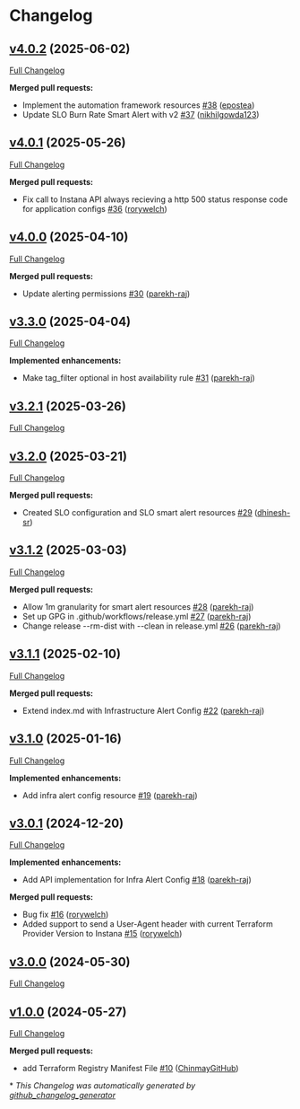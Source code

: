 # Changelog

## [v4.0.2](https://github.com/instana/terraform-provider-instana/tree/v4.0.2) (2025-06-02)

[Full Changelog](https://github.com/instana/terraform-provider-instana/compare/v4.0.1...v4.0.2)

**Merged pull requests:**

- Implement the automation framework resources [\#38](https://github.com/instana/terraform-provider-instana/pull/38) ([epostea](https://github.com/epostea))
- Update SLO Burn Rate Smart Alert with v2 [\#37](https://github.com/instana/terraform-provider-instana/pull/37) ([nikhilgowda123](https://github.com/nikhilgowda123))

## [v4.0.1](https://github.com/instana/terraform-provider-instana/tree/v4.0.1) (2025-05-26)

[Full Changelog](https://github.com/instana/terraform-provider-instana/compare/v4.0.0...v4.0.1)

**Merged pull requests:**

- Fix call to Instana API always recieving a http 500 status response code for application configs [\#36](https://github.com/instana/terraform-provider-instana/pull/36) ([rorywelch](https://github.com/rorywelch))

## [v4.0.0](https://github.com/instana/terraform-provider-instana/tree/v4.0.0) (2025-04-10)

[Full Changelog](https://github.com/instana/terraform-provider-instana/compare/v3.3.0...v4.0.0)

**Merged pull requests:**

- Update alerting permissions [\#30](https://github.com/instana/terraform-provider-instana/pull/30) ([parekh-raj](https://github.com/parekh-raj))

## [v3.3.0](https://github.com/instana/terraform-provider-instana/tree/v3.3.0) (2025-04-04)

[Full Changelog](https://github.com/instana/terraform-provider-instana/compare/v3.2.1...v3.3.0)

**Implemented enhancements:**

- Make tag\_filter optional in host availability rule [\#31](https://github.com/instana/terraform-provider-instana/pull/31) ([parekh-raj](https://github.com/parekh-raj))

## [v3.2.1](https://github.com/instana/terraform-provider-instana/tree/v3.2.1) (2025-03-26)

[Full Changelog](https://github.com/instana/terraform-provider-instana/compare/v3.2.0...v3.2.1)

## [v3.2.0](https://github.com/instana/terraform-provider-instana/tree/v3.2.0) (2025-03-21)

[Full Changelog](https://github.com/instana/terraform-provider-instana/compare/v3.1.2...v3.2.0)

**Merged pull requests:**

- Created SLO configuration and SLO smart alert resources [\#29](https://github.com/instana/terraform-provider-instana/pull/29) ([dhinesh-sr](https://github.com/dhinesh-sr))

## [v3.1.2](https://github.com/instana/terraform-provider-instana/tree/v3.1.2) (2025-03-03)

[Full Changelog](https://github.com/instana/terraform-provider-instana/compare/v3.1.1...v3.1.2)

**Merged pull requests:**

- Allow 1m granularity for smart alert resources [\#28](https://github.com/instana/terraform-provider-instana/pull/28) ([parekh-raj](https://github.com/parekh-raj))
- Set up GPG in .github/workflows/release.yml [\#27](https://github.com/instana/terraform-provider-instana/pull/27) ([parekh-raj](https://github.com/parekh-raj))
- Change release --rm-dist with --clean in release.yml [\#26](https://github.com/instana/terraform-provider-instana/pull/26) ([parekh-raj](https://github.com/parekh-raj))

## [v3.1.1](https://github.com/instana/terraform-provider-instana/tree/v3.1.1) (2025-02-10)

[Full Changelog](https://github.com/instana/terraform-provider-instana/compare/v3.1.0...v3.1.1)

**Merged pull requests:**

- Extend index.md with Infrastructure Alert Config [\#22](https://github.com/instana/terraform-provider-instana/pull/22) ([parekh-raj](https://github.com/parekh-raj))

## [v3.1.0](https://github.com/instana/terraform-provider-instana/tree/v3.1.0) (2025-01-16)

[Full Changelog](https://github.com/instana/terraform-provider-instana/compare/v3.0.1...v3.1.0)

**Implemented enhancements:**

- Add infra alert config resource [\#19](https://github.com/instana/terraform-provider-instana/pull/19) ([parekh-raj](https://github.com/parekh-raj))

## [v3.0.1](https://github.com/instana/terraform-provider-instana/tree/v3.0.1) (2024-12-20)

[Full Changelog](https://github.com/instana/terraform-provider-instana/compare/v3.0.0...v3.0.1)

**Implemented enhancements:**

- Add API implementation for Infra Alert Config [\#18](https://github.com/instana/terraform-provider-instana/pull/18) ([parekh-raj](https://github.com/parekh-raj))

**Merged pull requests:**

- Bug fix [\#16](https://github.com/instana/terraform-provider-instana/pull/16) ([rorywelch](https://github.com/rorywelch))
- Added support to send a User-Agent header with current Terraform Provider Version to Instana  [\#15](https://github.com/instana/terraform-provider-instana/pull/15) ([rorywelch](https://github.com/rorywelch))

## [v3.0.0](https://github.com/instana/terraform-provider-instana/tree/v3.0.0) (2024-05-30)

[Full Changelog](https://github.com/instana/terraform-provider-instana/compare/v1.0.0...v3.0.0)

## [v1.0.0](https://github.com/instana/terraform-provider-instana/tree/v1.0.0) (2024-05-27)

[Full Changelog](https://github.com/instana/terraform-provider-instana/compare/627e6874cfda8cf8e5d5793f016aaf60b5285e6f...v1.0.0)

**Merged pull requests:**

- add Terraform Registry Manifest File [\#10](https://github.com/instana/terraform-provider-instana/pull/10) ([ChinmayGitHub](https://github.com/ChinmayGitHub))



\* *This Changelog was automatically generated by [github_changelog_generator](https://github.com/github-changelog-generator/github-changelog-generator)*
